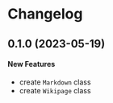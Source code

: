 # Changelog

## 0.1.0 (2023-05-19)

#### New Features

- create `Markdown` class
- create `Wikipage` class
